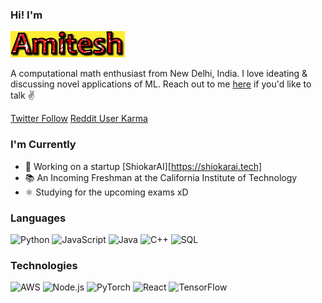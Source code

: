 ### Hi! I'm

[![](https://github.com/Amitesh2624/Amitesh2624/blob/f4d809af4cb3cdb16b4a0463d5384a086a106d94/profile.gif)](https://www.amiteshpandey.me/)



A computational math enthusiast from New Delhi, India. I love ideating & discussing novel applications of ML. Reach out to me [here](https://amiteshpandey.me/contact) if you'd like to talk ✌️

[Twitter Follow](https://img.shields.io/twitter/follow/AmiteshAnandPa2?style=social) [Reddit User Karma](https://img.shields.io/reddit/user-karma/combined/physicsurfer?style=social)

### I'm Currently

- 📱  Working on a startup [ShiokarAI][https://shiokarai.tech]
- 📚 An Incoming Freshman at the California Institute of Technology 
- ⚛️ Studying for the upcoming exams xD 
### Languages

![Python](https://img.shields.io/badge/-Python-000?&logo=Python)
![JavaScript](https://img.shields.io/badge/-JavaScript-000?&logo=JavaScript)
![Java](https://img.shields.io/badge/-Java-000?&logo=Java&logoColor=007396)
![C++](https://img.shields.io/badge/-C++-000?&logo=c%2b%2b&logoColor=00599C)
![SQL](https://img.shields.io/badge/-SQL-000?&logo=MySQL)

### Technologies

![AWS](https://img.shields.io/badge/-AWS-000?&logo=Amazon-AWS&logoColor=F90)
![Node.js](https://img.shields.io/badge/-Node.js-000?&logo=node.js)
![PyTorch](https://img.shields.io/badge/-PyTorch-000?&logo=PyTorch)
![React](https://img.shields.io/badge/-React-000?&logo=React)
![TensorFlow](https://img.shields.io/badge/-TensorFlow-000?&logo=TensorFlow)
